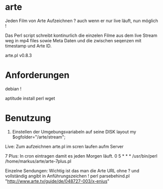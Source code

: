 arte
====

Jeden Film von Arte Aufzeichnen ? auch wenn er nur live läuft, nun möglich !

Das Perl script schreibt kontinurlich die einzelen Filme aus dem live Stream weg in mp4 files sowie Meta Daten und die zwischen seqenzen mit timestamp und Arte ID.

arte.pl v0.8.3


Anforderungen
====

debian ! 

aptitude install perl wget


Benutzung 
====
1. Einstellen der Umgebungsvariabeln auf seine DISK layout 
	my $ogfolder="/arte/stream";


Live:
Zum aufzeichnen arte.pl im scren laufen aufm Server 


7 Plus:
In cron eintragen damit es jeden Morgen läuft.
	0 5 * * * /usr/bin/perl /home/markus/arte/arte-7plus.pl

Einzelne Sendungen:
Wichtig ist das man die Arte URL ohne ? und vollständig angibt in Anführungszeichen !
	perl parsebehind.pl "http://www.arte.tv/guide/de/048727-003/x-enius"
	
